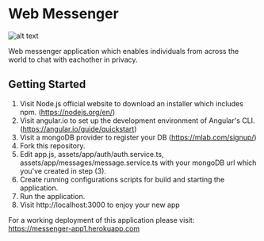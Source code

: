 # Web Messenger

![alt text](https://i.imgur.com/LsabCwB.png)

Web messenger application which enables individuals from across the world to chat with eachother in privacy.

## Getting Started

1. Visit Node.js official website to download an installer which includes npm. (https://nodejs.org/en/)
2. Visit angular.io to set up the development environment of Angular's CLI. (https://angular.io/guide/quickstart)
3. Visit a mongoDB provider to register your DB (https://mlab.com/signup/)
4. Fork this repository.
5. Edit app.js, assets/app/auth/auth.service.ts, assets/app/messages/message.service.ts with your mongoDB url which you've created in step (3).
6. Create running configurations scripts for build and starting the application.
7. Run the application.
8. Visit http://localhost:3000 to enjoy your new app

For a working deployment of this application please visit: https://messenger-app1.herokuapp.com

